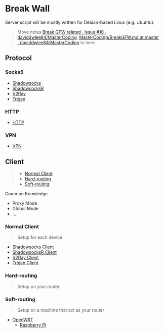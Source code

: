 # Break Wall

Server script will be mostly written for Debian-based Linux (e.g. Ubuntu).

> Move notes [Break GFW related · Issue #10 · daviddwlee84/MasterCoding](https://github.com/daviddwlee84/MasterCoding/issues/10), [MasterCoding/BreakGFW.md at master · daviddwlee84/MasterCoding](https://github.com/daviddwlee84/MasterCoding/blob/master/Other/BreakGFW.md) to here.

## Protocol

### Socks5

* [Shadowsocks](Protocal-related/Socks5/Shadowsocks)
* [ShadowsocksR](Protocal-related/Socks5/ShadowsocksR)
* [V2Ray](Protocal-related/Socks5/V2Ray)
* [Trojan](Protocal-related/Socks5/Trojan)

### HTTP

* [HTTP](Protocal-related/HTTP)

### VPN

* [VPN](Protocal-related/VPN.md)

## Client

> * [Normal Client](#normal-client)
> * [Hard-routing](#hard-routing)
> * [Soft-routing](#soft-routing)

Common Knowledge

* Proxy Mode
* Global Mode
* ...

### Normal Client

> Setup for each device

* [Shadowsocks Client](Protocal-related/Socks5/Shadowsocks/README.md#client)
* [ShadowsocksR Client](Protocal-related/Socks5/ShadowsocksR/README.md#client)
* [V2Ray Client](Protocal-related/Socks5/V2Ray/README.md#client)
* [Trojan Client](Protocal-related/Socks5/Trojan/README.md#client)

### Hard-routing

> Setup on your router

### Soft-routing

> Setup on a machine that act as your router

* [OpenWRT](Soft-routing/OpenWRT)
  * [Raspberry Pi](Soft-routing/OpenWRT/RaspberryPi)
